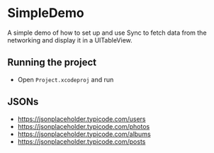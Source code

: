 # SimpleDemo

A simple demo of how to set up and use Sync to fetch data from the networking and display it in a UITableView.

## Running the project

- Open `Project.xcodeproj` and run

## JSONs

- https://jsonplaceholder.typicode.com/users
- https://jsonplaceholder.typicode.com/photos
- https://jsonplaceholder.typicode.com/albums
- https://jsonplaceholder.typicode.com/posts
